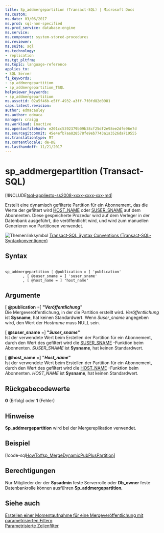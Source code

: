 ```yaml
---
title: Sp_addmergepartition (Transact-SQL) | Microsoft Docs
ms.custom: 
ms.date: 03/06/2017
ms.prod: sql-non-specified
ms.prod_service: database-engine
ms.service: 
ms.component: system-stored-procedures
ms.reviewer: 
ms.suite: sql
ms.technology:
- replication
ms.tgt_pltfrm: 
ms.topic: language-reference
applies_to:
- SQL Server
f1_keywords:
- sp_addmergepartition
- sp_addmergepartition_TSQL
helpviewer_keywords:
- sp_addmergepartition
ms.assetid: 02a5f46b-e5ff-4932-a3ff-7f0fd82d0981
caps.latest.revision: 
author: edmacauley
ms.author: edmaca
manager: craigg
ms.workload: Inactive
ms.openlocfilehash: e201cc5392379b09b38cf25df2e98ee2dfe96e7d
ms.sourcegitcommit: 45e4efb7aa828578fe9eb7743a1a3526da719555
ms.translationtype: MT
ms.contentlocale: de-DE
ms.lasthandoff: 11/21/2017
---
```

# <a name="spaddmergepartition-transact-sql"></a>sp_addmergepartition (Transact-SQL)
[!INCLUDE[tsql-appliesto-ss2008-xxxx-xxxx-xxx-md](../../includes/tsql-appliesto-ss2008-xxxx-xxxx-xxx-md.md)]

  Erstellt eine dynamisch gefilterte Partition für ein Abonnement, das die Werte der gefiltert wird [HOST_NAME](../../t-sql/functions/host-name-transact-sql.md) oder [SUSER_SNAME](../../t-sql/functions/suser-sname-transact-sql.md) auf dem Abonnenten. Diese gespeicherte Prozedur wird auf dem Verleger in der Datenbank ausgeführt, die veröffentlicht wird, und wird zum manuellen Generieren von Partitionen verwendet.  
  
 ![Themenlinksymbol](../../database-engine/configure-windows/media/topic-link.gif "Topic link icon") [Transact-SQL Syntax Conventions (Transact-SQL-Syntaxkonventionen)](../../t-sql/language-elements/transact-sql-syntax-conventions-transact-sql.md)  
  
## <a name="syntax"></a>Syntax  
  
```  
  
sp_addmergepartition [ @publication = ] 'publication'  
        , [ @suser_sname = ] 'suser_sname'  
        , [ @host_name = ] 'host_name'  
```  
  
## <a name="arguments"></a>Argumente  
 [  **@publication** =] **"***Veröffentlichung***"**  
 Die Mergeveröffentlichung, in der die Partition erstellt wird. *Veröffentlichung* ist **Sysname**, hat keinen Standardwert. Wenn *Suser_sname* angegeben wird, den Wert der *Hostname* muss NULL sein.  
  
 [  **@suser_sname** =] **"***Suser_sname***"**  
 Ist der verwendete Wert beim Erstellen der Partition für ein Abonnement, durch den Wert des gefiltert wird die [SUSER_SNAME](../../t-sql/functions/suser-sname-transact-sql.md) -Funktion beim Abonnenten. *SUSER_SNAME* ist **Sysname**, hat keinen Standardwert.  
  
 [  **@host_name** =] **"***Host_name***"**  
 Ist der verwendete Wert beim Erstellen der Partition für ein Abonnement, durch den Wert des gefiltert wird die [HOST_NAME](../../t-sql/functions/host-name-transact-sql.md) -Funktion beim Abonnenten. *HOST_NAME* ist **Sysname**, hat keinen Standardwert.  
  
## <a name="return-code-values"></a>Rückgabecodewerte  
 **0** (Erfolg) oder **1** (Fehler)  
  
## <a name="remarks"></a>Hinweise  
 **Sp_addmergepartition** wird bei der Mergereplikation verwendet.  
  
## <a name="example"></a>Beispiel  
 [!code-sql[HowTo#sp_MergeDynamicPubPlusPartition](../../relational-databases/replication/codesnippet/tsql/sp-addmergepartition-tra_1.sql)]  
  
## <a name="permissions"></a>Berechtigungen  
 Nur Mitglieder der der **Sysadmin** feste Serverrolle oder **Db_owner** feste Datenbankrolle können ausführen **Sp_addmergepartition**.  
  
## <a name="see-also"></a>Siehe auch  
 [Erstellen einer Momentaufnahme für eine Mergeveröffentlichung mit parametrisierten Filtern](../../relational-databases/replication/create-a-snapshot-for-a-merge-publication-with-parameterized-filters.md)   
 [Parametrisierte Zeilenfilter](../../relational-databases/replication/merge/parameterized-filters-parameterized-row-filters.md)  
  
  
